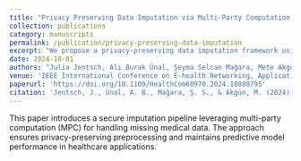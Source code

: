 ```yaml
---
title: "Privacy Preserving Data Imputation via Multi-Party Computation for Medical Applications"
collection: publications
category: manuscripts
permalink: /publication/privacy-preserving-data-imputation
excerpt: "We propose a privacy-preserving data imputation framework using secure multi-party computation (MPC) to address missing values in medical datasets, ensuring regulatory compliance and maintaining model accuracy."
date: 2024-10-01
authors: "Julia Jentsch, Ali Burak Ünal, Şeyma Selcan Mağara, Mete Akgün"
venue: 'IEEE International Conference on E-health Networking, Application & Services (HealthCom)'
paperurl: 'https://doi.org/10.1109/HealthCom60970.2024.10880795'
citation: 'Jentsch, J., Ünal, A. B., Mağara, Ş. S., & Akgün, M. (2024). Privacy Preserving Data Imputation via Multi-Party Computation for Medical Applications. In <i>Proceedings of the 2024 IEEE International Conference on E-health Networking, Application & Services (HealthCom)</i> (pp. 1–6). IEEE. https://doi.org/10.1109/HealthCom60970.2024.10880795'
---
```

This paper introduces a secure imputation pipeline leveraging multi-party computation (MPC) for handling missing medical data. The approach ensures privacy-preserving preprocessing and maintains predictive model performance in healthcare applications.
